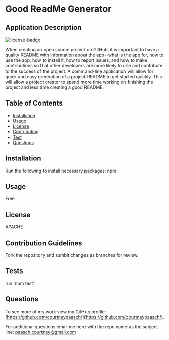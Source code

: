 # Good ReadMe Generator
  
  ## Application Description
  ![license-badge](https://img.shields.io/badge/License-APACHE-blue.svg)

When creating an open source project on GitHub, it is important to have a quality README with information about the app--what is the app for, how to use the app, how to install it, how to report issues, and how to make contributions so that other developers are more likely to use and contribute to the success of the project. A command-line application will allow for quick and easy generation of a project README to get started quickly. This will allow a project creator to spend more time working on finishing the project and less time creating a good README.

  ## Table of Contents
  * [Installation](#installation)
  * [Usage](#usage)
  * [License](#license)
  * [Contributing](#contribution-guidelines)
  * [Test](#tests)
  * [Questions](#questions)
  
  ## Installation
  Run the following to install necessary packages:
  npm i 

  ## Usage
  Free

  ## License
  APACHE

  ## Contribution Guidelines
  Fork the repository and sumbit changes as branches for review.

  ## Tests
  run 'npm test'

  ## Questions
  To see more of my work view my GitHub profile: [https://github.com/courtneypaasch/](https://github.com/courtneypaasch/).
  
  For additional questions email me here with the repo name as the subject line: paasch.courtney@gmail.com
  
